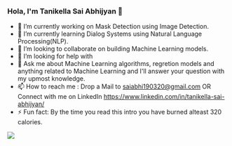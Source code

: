 ### Hola, I'm Tanikella Sai Abhijyan 👋

- 🔭 I’m currently working on Mask Detection using Image Detection.
- 🌱 I’m currently learning Dialog Systems using Natural Language Processing(NLP). 
- 👯 I’m looking to collaborate on building Machine Learning models.
- 🤔 I’m looking for help with 
- 💬 Ask me about Machine Learning algorithms, regretion models and anything related to Machine Learning and I'll answer your question with my upmost knowledge.
- 📫 How to reach me : Drop a Mail to saiabhi190320@gmail.com OR Connect with me on LinkedIn https://www.linkedin.com/in/tanikella-sai-abhijyan/
- ⚡ Fun fact: By the time you read this intro you have burned alteast 320 calories.

<img src="https://github-readme-stats.vercel.app/api?username=SaiAbhijyan&show_icons=true&title_color=fff&icon_color=79ff97&text_color=9f9f9f&bg_color=C70039">

